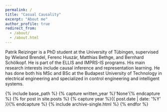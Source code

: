 ```yaml
---
permalink: /
title: "Casual Causality"
excerpt: "About me"
author_profile: true
redirect_from: 
  - /about/
  - /about.html
---
```


Patrik Reizinger is a PhD student at the University of Tübingen, supervised by Wieland Brendel, Ferenc Huszár, Matthias Bethge, and Bernhard Schölkopf. He is part of the ELLIS and IMPRS-IS programs. His main research interests include causal inference and representation learning. He has done both his MSc and BSc at the Budapest University of Technology in electrical engineering and specialized in control engineering and intelligent systems.

{% include base_path %}
{% capture written_year %}'None'{% endcapture %}
{% for post in site.posts %}
  {% capture year %}{{ post.date | date: '%Y' }}{% endcapture %}
  {% include archive-single.html %}
{% endfor %}

